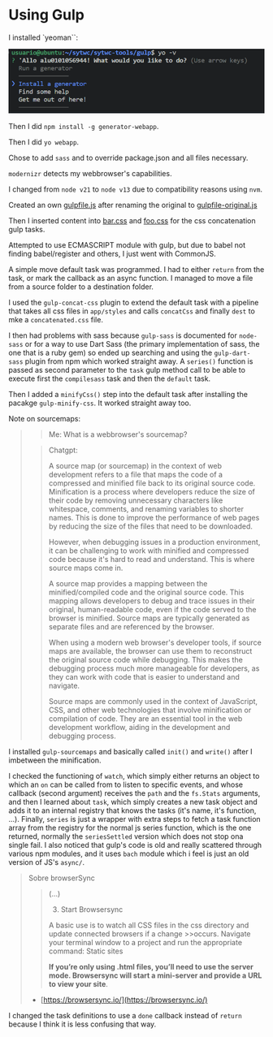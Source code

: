 # Using Gulp

I installed `yeoman``:

![console yo -v command output](docs/yeoman%20generator%20installation%20proof.PNG)

Then I did `npm install -g generator-webapp`.

Then I did `yo webapp`.

Chose to add `sass` and to override package.json and all files necessary.

`modernizr` detects my webbrowser's capabilities.

I changed from `node v21` to `node v13` due to compatibility reasons using `nvm`.

Created an own [gulpfile.js](gulpfile.js) after renaming the original to [gulpfile-original.js](gulpfile-original.js)

Then I inserted content into [bar.css](app/styles/bar.css) and [foo.css](app/styles/foo.css) for the css concatenation gulp tasks.

Attempted to use ECMASCRIPT module with gulp, but due to babel not finding babel/register and others, I just went with CommonJS.

A simple move default task was programmed. I had to either `return` from the task, or mark the callback as an async function. I managed to move a file from a source folder to a destination folder.

I used the `gulp-concat-css` plugin to extend the default task with a pipeline that takes all css files in `app/styles` and calls `concatCss` and finally `dest` to mke a `concatenated.css` file.

I then had problems with sass because `gulp-sass` is documented for `node-sass` or for a way to use Dart Sass (the primary implementation of sass, the one that is a ruby gem) so ended up searching and using the `gulp-dart-sass` plugin from npm which worked straight away. A `series()` function is passed as second parameter to the `task` gulp method call to be able to execute first the `compilesass` task and then the `default` task.

Then I added a `minifyCss()` step into the default task after installing the pacakge `gulp-minify-css`. It worked straight away too.

Note on sourcemaps:

>> Me: What is a webbrowser's sourcemap?
>
>> Chatgpt:
>>
>> A source map (or sourcemap) in the context of web development refers to a file that maps the code of a compressed and minified file back to its original source code. Minification is a process where developers reduce the size of their code by removing unnecessary characters like whitespace, comments, and renaming variables to shorter names. This is done to improve the performance of web pages by reducing the size of the files that need to be downloaded.
>>
>> However, when debugging issues in a production environment, it can be challenging to work with minified and compressed code because it's hard to read and understand. This is where source maps come in.
>>
>> A source map provides a mapping between the minified/compiled code and the original source code. This mapping allows developers to debug and trace issues in their original, human-readable code, even if the code served to the browser is minified. Source maps are typically generated as separate files and are referenced by the browser.
>>
>> When using a modern web browser's developer tools, if source maps are available, the browser can use them to reconstruct the original source code while debugging. This makes the debugging process much more manageable for developers, as they can work with code that is easier to understand and navigate.
>>
>> Source maps are commonly used in the context of JavaScript, CSS, and other web technologies that involve minification or compilation of code. They are an essential tool in the web development workflow, aiding in the development and debugging process.

I installed `gulp-sourcemaps` and basically called `init()` and `write()` after I imbetween the minification.

I checked the functioning of `watch`, which simply either returns an object to which an `on` can be called from to listen to specific events, and whose callback (second argument) receives the `path` and the `fs.Stats` arguments, and then I learned about `task`, which simply creates a new task object and adds it to an internal registry that knows the tasks (it's name, it's function, ...). Finally, `series` is just a wrapper with extra steps to fetch a task function array from the registry for the normal js series function, which is the one returned, normally the `seriesSettled` version which does not stop ona single fail. I also noticed that gulp's code is old and really scattered through various npm modules, and it uses `bach` module which i feel is just an old version of JS's `async/`.

> Sobre browserSync
>
>> (...)
>>
>>3. Start Browsersync
>>
>>A basic use is to watch all CSS files in the css directory and update connected browsers if a change >>occurs. Navigate your terminal window to a project and run the appropriate command:
>>Static sites
>>
>>**If you’re only using .html files, you’ll need to use the server mode. Browsersync will start a mini-server and provide a URL to view your site**.
>
> - [https://browsersync.io/](https://browsersync.io/)


I changed the task definitions to use a `done` callback instead of `return` because I think it is less confusing that way.
